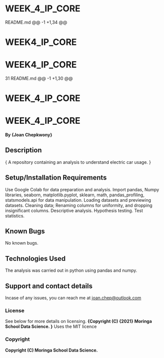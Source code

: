 # WEEK_4_IP_CORE
 README.md 
@@ -1 +1,34 @@
# WEEK4_IP_CORE
# WEEK4_IP_CORE

 31  README.md 
@@ -1 +1,30 @@
# WEEK_4_IP_CORE
# WEEK_4_IP_CORE

#### By **{Joan Chepkwony}**
## Description
{
A repository containing an analysis to understand electric car usage.
}
## Setup/Installation Requirements
Use Google Colab for data preparation and analysis.
Import pandas, Numpy libraries,  seaborn, matplotlib.pyplot, sklearn, math, pandas_profiling, statsmodels.api for data manipulation.
Loading datasets and previewing datasets.
Cleaning data; Renaming columns for uniformity, and dropping insignificant columns.
Descriptive analysis.
Hypothesis testing.
Test statistics.
## Known Bugs
No known bugs.

## Technologies Used
The analysis was carried out in python using pandas and numpy.

## Support and contact details
Incase of any issues, you can reach me at joan.chep@outlook.com

### License
See below for more details on licensing.
**{Copyright (C) {2021}  Moringa School Data Science.
}**
Uses the MIT licence
### Copyright
**Copyright (C) Moringa School Data Science.**
